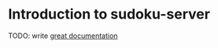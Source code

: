 # Introduction to sudoku-server

TODO: write [great documentation](http://jacobian.org/writing/what-to-write/)
